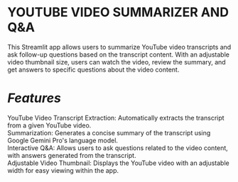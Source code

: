 # **YOUTUBE VIDEO SUMMARIZER AND Q&A**

This Streamlit app allows users to summarize YouTube video transcripts and ask follow-up questions based on the transcript content. With an adjustable video thumbnail size, users can watch the video, review the summary, and get answers to specific questions about the video content.

# *Features*

YouTube Video Transcript Extraction: Automatically extracts the transcript from a given YouTube video.  
Summarization: Generates a concise summary of the transcript using Google Gemini Pro's language model.  
Interactive Q&A: Allows users to ask questions related to the video content, with answers generated from the transcript.  
Adjustable Video Thumbnail: Displays the YouTube video with an adjustable width for easy viewing within the app.
